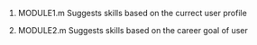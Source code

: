 1) MODULE1.m
Suggests skills based on the currect user profile

2) MODULE2.m
Suggests skills based on the career goal of user